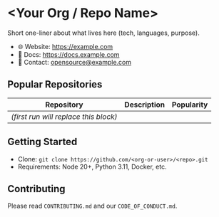 # <Your Org / Repo Name>
Short one-liner about what lives here (tech, languages, purpose).

- 🌐 Website: https://example.com
- 🧭 Docs: https://docs.example.com
- 💬 Contact: opensource@example.com

## Popular Repositories
<!--REPO_CARDS:start-->
<!-- The section below will be auto-generated by GitHub Actions.  -->
| Repository | Description | Popularity |
|-----------|-------------|-----------|
| _(first run will replace this block)_ |  |  |
<!--REPO_CARDS:end-->

## Getting Started
- Clone: `git clone https://github.com/<org-or-user>/<repo>.git`
- Requirements: Node 20+, Python 3.11, Docker, etc.

## Contributing
Please read `CONTRIBUTING.md` and our `CODE_OF_CONDUCT.md`.

